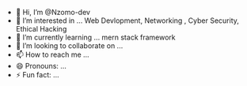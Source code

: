 - 👋 Hi, I’m @Nzomo-dev
- 👀 I’m interested in ... Web Devlopment, Networking , Cyber Security, Ethical Hacking 
- 🌱 I’m currently learning ... mern stack framework        
- 💞️ I’m looking to collaborate on ...
- 📫 How to reach me ...
- 😄 Pronouns: ...
- ⚡ Fun fact: ...

<!---
Nzomo-dev/Nzomo-dev is a ✨ special ✨ repository because its `README.md` (this file) appears on your GitHub profile.
You can click the Preview link to take a look at your changes.
--->
